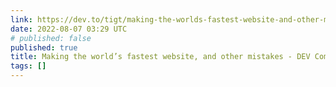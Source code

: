 ```yaml
---
link: https://dev.to/tigt/making-the-worlds-fastest-website-and-other-mistakes-56na
date: 2022-08-07 03:29 UTC
# published: false
published: true
title: Making the world’s fastest website, and other mistakes - DEV Community
tags: []
---
```



